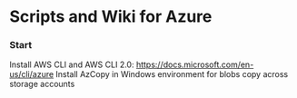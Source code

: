 # Scripts and Wiki for Azure

### Start
Install AWS CLI and AWS CLI 2.0: https://docs.microsoft.com/en-us/cli/azure
Install AzCopy in Windows environment for blobs copy across storage accounts
